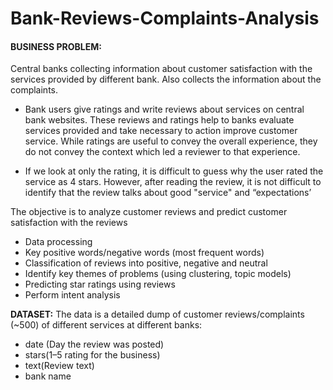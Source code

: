 # Bank-Reviews-Complaints-Analysis

#### BUSINESS PROBLEM:
Central banks collecting information about customer satisfaction with the services provided by
different bank. Also collects the information about the complaints.

* Bank users give ratings and write reviews about services on central bank websites. These
reviews and ratings help to banks evaluate services provided and take necessary to action
improve customer service. While ratings are useful to convey the overall experience, they do
not convey the context which led a reviewer to that experience.

* If we look at only the rating, it is difficult to guess why the user rated the service as 4 stars.
However, after reading the review, it is not difficult to identify that the review talks about
good "service" and “expectations’

The objective is to analyze customer reviews and predict customer satisfaction
with the reviews

* Data processing
* Key positive words/negative words (most frequent words)
* Classification of reviews into positive, negative and neutral
* Identify key themes of problems (using clustering, topic models)
* Predicting star ratings using reviews
* Perform intent analysis

**DATASET:** The data is a detailed dump of customer reviews/complaints (~500) of different services
at different banks:
* date (Day the review was posted)
* stars(1–5 rating for the business)
* text(Review text)
* bank name
